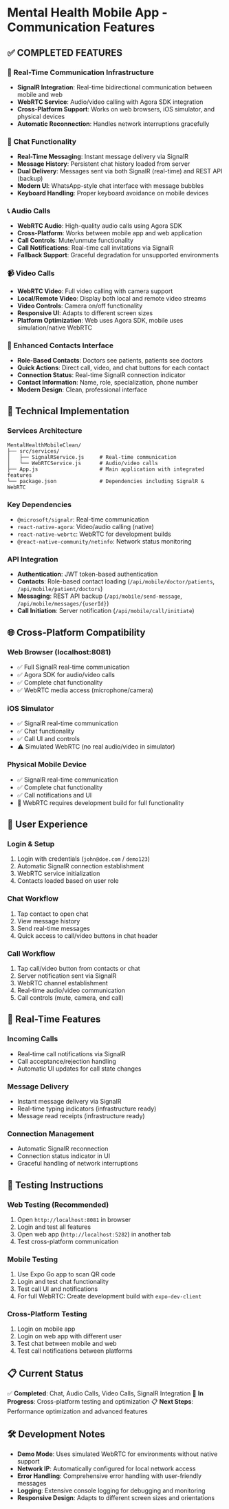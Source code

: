 # Mental Health Mobile App - Communication Features

## ✅ **COMPLETED FEATURES**

### 🔗 **Real-Time Communication Infrastructure**

- **SignalR Integration**: Real-time bidirectional communication between mobile and web
- **WebRTC Service**: Audio/video calling with Agora SDK integration
- **Cross-Platform Support**: Works on web browsers, iOS simulator, and physical devices
- **Automatic Reconnection**: Handles network interruptions gracefully

### 💬 **Chat Functionality**

- **Real-Time Messaging**: Instant message delivery via SignalR
- **Message History**: Persistent chat history loaded from server
- **Dual Delivery**: Messages sent via both SignalR (real-time) and REST API (backup)
- **Modern UI**: WhatsApp-style chat interface with message bubbles
- **Keyboard Handling**: Proper keyboard avoidance on mobile devices

### 📞 **Audio Calls**

- **WebRTC Audio**: High-quality audio calls using Agora SDK
- **Cross-Platform**: Works between mobile app and web application
- **Call Controls**: Mute/unmute functionality
- **Call Notifications**: Real-time call invitations via SignalR
- **Fallback Support**: Graceful degradation for unsupported environments

### 📹 **Video Calls**

- **WebRTC Video**: Full video calling with camera support
- **Local/Remote Video**: Display both local and remote video streams
- **Video Controls**: Camera on/off functionality
- **Responsive UI**: Adapts to different screen sizes
- **Platform Optimization**: Web uses Agora SDK, mobile uses simulation/native WebRTC

### 🎯 **Enhanced Contacts Interface**

- **Role-Based Contacts**: Doctors see patients, patients see doctors
- **Quick Actions**: Direct call, video, and chat buttons for each contact
- **Connection Status**: Real-time SignalR connection indicator
- **Contact Information**: Name, role, specialization, phone number
- **Modern Design**: Clean, professional interface

## 🔧 **Technical Implementation**

### **Services Architecture**

```
MentalHealthMobileClean/
├── src/services/
│   ├── SignalRService.js     # Real-time communication
│   └── WebRTCService.js      # Audio/video calls
├── App.js                    # Main application with integrated features
└── package.json              # Dependencies including SignalR & WebRTC
```

### **Key Dependencies**

- `@microsoft/signalr`: Real-time communication
- `react-native-agora`: Video/audio calling (native)
- `react-native-webrtc`: WebRTC for development builds
- `@react-native-community/netinfo`: Network status monitoring

### **API Integration**

- **Authentication**: JWT token-based authentication
- **Contacts**: Role-based contact loading (`/api/mobile/doctor/patients`, `/api/mobile/patient/doctors`)
- **Messaging**: REST API backup (`/api/mobile/send-message`, `/api/mobile/messages/{userId}`)
- **Call Initiation**: Server notification (`/api/mobile/call/initiate`)

## 🌐 **Cross-Platform Compatibility**

### **Web Browser** (localhost:8081)

- ✅ Full SignalR real-time communication
- ✅ Agora SDK for audio/video calls
- ✅ Complete chat functionality
- ✅ WebRTC media access (microphone/camera)

### **iOS Simulator**

- ✅ SignalR real-time communication
- ✅ Chat functionality
- ✅ Call UI and controls
- ⚠️ Simulated WebRTC (no real audio/video in simulator)

### **Physical Mobile Device**

- ✅ SignalR real-time communication
- ✅ Complete chat functionality
- ✅ Call notifications and UI
- 🔄 WebRTC requires development build for full functionality

## 📱 **User Experience**

### **Login & Setup**

1. Login with credentials (`john@doe.com` / `demo123`)
2. Automatic SignalR connection establishment
3. WebRTC service initialization
4. Contacts loaded based on user role

### **Chat Workflow**

1. Tap contact to open chat
2. View message history
3. Send real-time messages
4. Quick access to call/video buttons in chat header

### **Call Workflow**

1. Tap call/video button from contacts or chat
2. Server notification sent via SignalR
3. WebRTC channel establishment
4. Real-time audio/video communication
5. Call controls (mute, camera, end call)

## 🔄 **Real-Time Features**

### **Incoming Calls**

- Real-time call notifications via SignalR
- Call acceptance/rejection handling
- Automatic UI updates for call state changes

### **Message Delivery**

- Instant message delivery via SignalR
- Real-time typing indicators (infrastructure ready)
- Message read receipts (infrastructure ready)

### **Connection Management**

- Automatic SignalR reconnection
- Connection status indicator in UI
- Graceful handling of network interruptions

## 🚀 **Testing Instructions**

### **Web Testing** (Recommended)

1. Open `http://localhost:8081` in browser
2. Login and test all features
3. Open web app (`http://localhost:5282`) in another tab
4. Test cross-platform communication

### **Mobile Testing**

1. Use Expo Go app to scan QR code
2. Login and test chat functionality
3. Test call UI and notifications
4. For full WebRTC: Create development build with `expo-dev-client`

### **Cross-Platform Testing**

1. Login on mobile app
2. Login on web app with different user
3. Test chat between mobile and web
4. Test call notifications between platforms

## 📋 **Current Status**

✅ **Completed**: Chat, Audio Calls, Video Calls, SignalR Integration
🔄 **In Progress**: Cross-platform testing and optimization
📋 **Next Steps**: Performance optimization and advanced features

## 🛠 **Development Notes**

- **Demo Mode**: Uses simulated WebRTC for environments without native support
- **Network IP**: Automatically configured for local network access
- **Error Handling**: Comprehensive error handling with user-friendly messages
- **Logging**: Extensive console logging for debugging and monitoring
- **Responsive Design**: Adapts to different screen sizes and orientations
